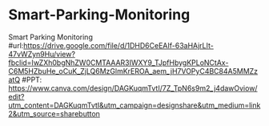 # Smart-Parking-Monitoring
Smart Parking Monitoring
#url:https://drive.google.com/file/d/1DHD6CeEAIf-63aHAjrLIt-47vWZyn9Hu/view?fbclid=IwZXh0bgNhZW0CMTAAAR3IWXY9_TJpfHbygKPLoNCtAx-C6M5HZbuHe_oCuK_ZjLQ6MzGlmKrEROA_aem_jH7VOPyC4BC84A5MMZzatQ
#PPT: https://www.canva.com/design/DAGKuqmTvtI/7Z_TpN6s9m2_j4dawOviow/edit?utm_content=DAGKuqmTvtI&utm_campaign=designshare&utm_medium=link2&utm_source=sharebutton

